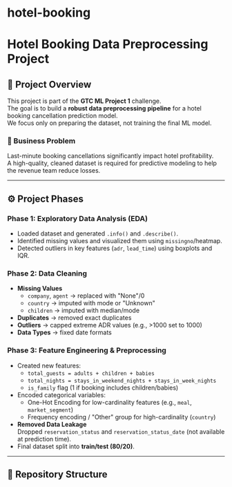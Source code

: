 # hotel-booking
# Hotel Booking Data Preprocessing Project

## 📌 Project Overview
This project is part of the **GTC ML Project 1** challenge.  
The goal is to build a **robust data preprocessing pipeline** for a hotel booking cancellation prediction model.  
We focus only on preparing the dataset, not training the final ML model.

### 🏨 Business Problem
Last-minute booking cancellations significantly impact hotel profitability.  
A high-quality, cleaned dataset is required for predictive modeling to help the revenue team reduce losses.

---

## ⚙️ Project Phases

### Phase 1: Exploratory Data Analysis (EDA)
- Loaded dataset and generated `.info()` and `.describe()`.
- Identified missing values and visualized them using `missingno`/heatmap.
- Detected outliers in key features (`adr`, `lead_time`) using boxplots and IQR.

### Phase 2: Data Cleaning
- **Missing Values**  
  - `company`, `agent` → replaced with "None"/0  
  - `country` → imputed with mode or "Unknown"  
  - `children` → imputed with median/mode  
- **Duplicates** → removed exact duplicates  
- **Outliers** → capped extreme ADR values (e.g., >1000 set to 1000)  
- **Data Types** → fixed date formats  

### Phase 3: Feature Engineering & Preprocessing
- Created new features:
  - `total_guests = adults + children + babies`
  - `total_nights = stays_in_weekend_nights + stays_in_week_nights`
  - `is_family` flag (1 if booking includes children/babies)
- Encoded categorical variables:
  - One-Hot Encoding for low-cardinality features (e.g., `meal`, `market_segment`)
  - Frequency encoding / "Other" group for high-cardinality (`country`)
- **Removed Data Leakage**  
  Dropped `reservation_status` and `reservation_status_date` (not available at prediction time).
- Final dataset split into **train/test (80/20)**.

---

## 📂 Repository Structure
